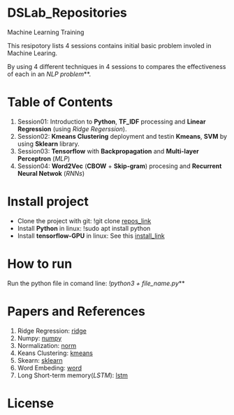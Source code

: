# DSLab_Repositories
Machine Learning Training

This resipotory lists 4 sessions contains initial basic problem involed in Machine Learing. 

By using 4 different techniques in 4 sessions to compares the effectiveness of each in an _NLP problem_**.

# Table of Contents
1. Session01: Introduction to __Python__, **TF_IDF** processing and __Linear Regression__  (using _Ridge Regerssion_).
2. Session02: __Kmeans Clustering__ deployment and testin __Kmeans__, __SVM__ by using __Sklearn__ library.
3. Session03: __Tensorflow__ with __Backpropagation__ and __Multi-layer Perceptron__ (_MLP_)
4. Session04: __Word2Vec__ (__CBOW__ + __Skip-gram__) procesing and __Recurrent Neural Netwok__ (_RNNs_)

# Install project
* Clone the project with git: !git clone [repos_link]
* Install __Python__ in linux:  !sudo apt install python
* Install __tensorflow-GPU__ in linux: See this [install_link]

[repos_link]: https://github.com/daoducmanh194/DSLab_Repositories/tree/main
[install_link]: https://www.youtube.com/watch?v=6iyweMKcX3w

# How to run
Run the python file in comand line: _!python3 + file_name.py_**

# Papers and References
1. Ridge Regression: [ridge]
2. Numpy: [numpy]
3. Normalization: [norm]
4. Keans Clustering: [kmeans]
5. Skearn: [sklearn]
6. Word Embeding: [word]
7. Long Short-term memory(_LSTM_): [lstm]

[ridge]: https://stats.stackexchange.com/questions/69205/how-to-derive-the-ridge-regression-solution
[numpy]: https://docs.scipy.org/doc/numpy/reference/routines.array-manipulation.html
[norm]: https://en.wikipedia.org/wiki/Normalization_(statistics)
[kmeans]: https://www.researchgate.net/publication/223315329_Cluster_center_initialization_algorithm_for_K-means_clustering
[sklearn]: http://scikit-learn.org/stable/modules/generated
[word]: https://arxiv.org/pdf/1411.2738.pdf
[lstm]: http://www.bioinf.jku.at/publications/older/2604.pdf

# License

